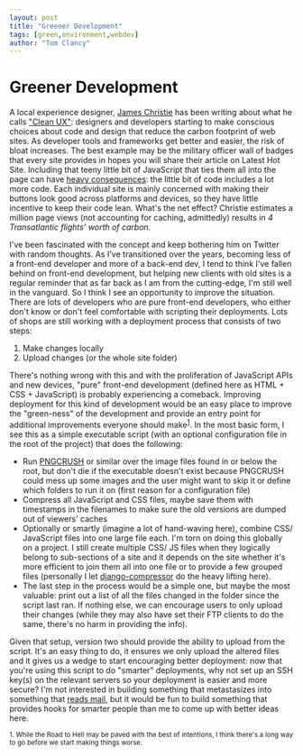```yaml
---
layout: post
title: "Greener Development"
tags: [green,environment,webdev]
author: "Tom Clancy"
---
```


# Greener Development

A local experience designer, [James Christie](https://twitter.com/JC_UX) has been writing about what he calls ["Clean UX"](http://jcux.co.uk/cleanux/cleanux.html): designers and developers starting to make conscious choices about code and design that reduce the carbon footprint of web sites. As developer tools and frameworks get better and easier, the risk of bloat increases. The best example may be the military officer wall of badges that every site provides in hopes you will share their article on Latest Hot Site. Including that teeny little bit of JavaScript that ties them all into the page can have [heavy consequences](http://jcux.co.uk/cleanux/buttons.html): the little bit of code includes a lot more code. Each individual site is mainly concerned with making their buttons look good across platforms and devices, so they have little incentive to keep their code lean. What's the net effect? Christie estimates a million page views (not accounting for caching, admittedly) results in *4 Transatlantic flights' worth of carbon.*

I've been fascinated with the concept and keep bothering him on Twitter with random thoughts. As I've transitioned over the years, becoming less of a front-end developer and more of a back-end dev, I tend to think I've fallen behind on front-end development, but helping new clients with old sites is a regular reminder that as far back as I am from the cutting-edge, I'm still well in the vanguard. So I think I see an opportunity to improve the situation. There are lots of developers who are pure front-end developers, who either don't know or don't feel comfortable with scripting their deployments. Lots of shops are still working with a deployment process that consists of two steps:

1. Make changes locally
2. Upload changes (or the whole site folder)

There's nothing wrong with this and with the proliferation of JavaScript APIs and new devices, "pure" front-end development (defined here as HTML + CSS + JavaScript) is probably experiencing a comeback. Improving deployment for this kind of development would be an easy place to improve the "green-ness" of the development and provide an entry point for additional improvements everyone should make<sup><a href="#foot1">1</a></sup>. In the most basic form, I see this as a simple executable script (with an optional configuration file in the root of the project) that does the following:

* Run [PNGCRUSH](http://en.wikipedia.org/wiki/Pngcrush) or similar over the image files found in or below the root, but don't die if the executable doesn't exist because PNGCRUSH could mess up some images and the user might want to skip it or define which folders to run it on (first reason for a configuration file)
* Compress all JavaScript and CSS files, maybe save them with timestamps in the filenames to make sure the old versions are dumped out of viewers' caches
* Optionally or smartly (imagine a lot of hand-waving here), combine CSS/ JavaScript files into one large file each. I'm torn on doing this globally on a project. I still create multiple CSS/ JS files when they logically belong to sub-sections of a site and it depends on the site whether it's more efficient to join them all into one file or to provide a few grouped files (personally I let [django-compressor](http://django-compressor.readthedocs.org/en/latest/) do the heavy lifting here).
* The last step in the process would be a simple one, but maybe the most valuable: print out a list of all the files changed in the folder since the script last ran. If nothing else, we can encourage users to only upload their changes (while they may also have set their FTP clients to do the same, there's no harm in providing the info).

Given that setup, version two should provide the ability to upload from the script. It's an easy thing to do, it ensures we only upload the altered files and it gives us a wedge to start encouraging better deployment: now that you're using this script to do "smarter" deployments, why not set up an SSH key(s) on the relevant servers so your deployment is easier and more secure? I'm not interested in building something that metastasizes into something that [reads mail](http://en.wikipedia.org/wiki/Jamie_Zawinski#Zawinski.27s_law_of_software_envelopment), but it would be fun to build something that provides hooks for smarter people than me to come up with better ideas here.

<small id="foot1">1. While the Road to Hell may be paved with the best of intentions, I think there's a long way to go before we start making things worse.</small>
